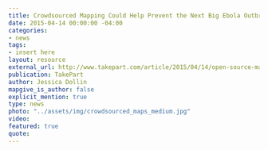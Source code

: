 ```yaml
---
title: Crowdsourced Mapping Could Help Prevent the Next Big Ebola Outbreak
date: 2015-04-14 00:00:00 -04:00
categories:
- news
tags:
- insert here
layout: resource
external_url: http://www.takepart.com/article/2015/04/14/open-source-mapping-ebola
publication: TakePart
author: Jessica Dollin
mapgive_is_author: false
explicit_mention: true
type: news
photo: "../assets/img/crowdsourced_maps_medium.jpg"
video: 
featured: true
quote: 
---
```


